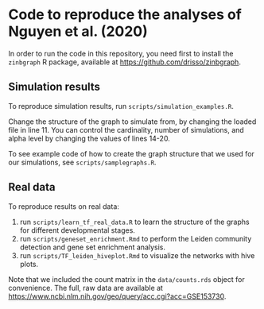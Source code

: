 # Code to reproduce the analyses of Nguyen et al. (2020)

In order to run the code in this repository, you need first to install the 
`zinbgraph` R package, available at https://github.com/drisso/zinbgraph.

## Simulation results

To reproduce simulation results, run `scripts/simulation_examples.R`.

Change the structure of the graph to simulate from, by changing the loaded file
in line 11. You can control the cardinality, number of simulations, and alpha
level by changing the values of lines 14-20.

To see example code of how to create the graph structure that we used for our
simulations, see `scripts/samplegraphs.R`.

## Real data

To reproduce results on real data:

1. run `scripts/learn_tf_real_data.R` to learn the structure of the graphs for different developmental stages.
2. run `scripts/geneset_enrichment.Rmd` to perform the Leiden community detection and gene set enrichment analysis.
3. run `scripts/TF_leiden_hiveplot.Rmd` to visualize the networks with hive plots.

Note that we included the count matrix in the `data/counts.rds` object for convenience.
The full, raw data are available at https://www.ncbi.nlm.nih.gov/geo/query/acc.cgi?acc=GSE153730.
